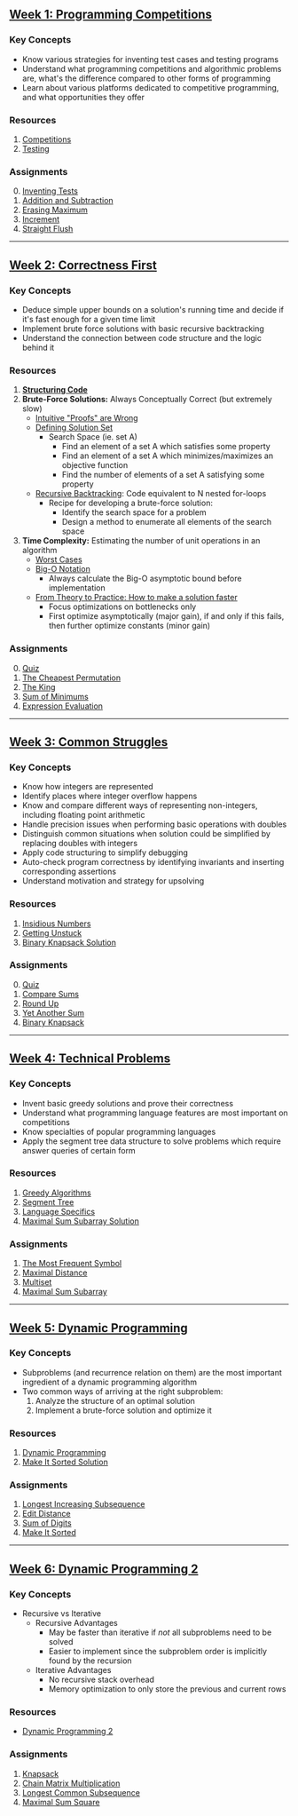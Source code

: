 ## [Week 1: Programming Competitions](1_programming_competitions)
### Key Concepts
* Know various strategies for inventing test cases and testing programs
* Understand what programming competitions and algorithmic problems are, what's the difference compared to other forms of programming
* Learn about various platforms dedicated to competitive programming, and what opportunities they offer

### Resources
1. [Competitions](1_programming_competitions/docs/competitions.pdf)
2. [Testing](1_programming_competitions/docs/testing.pdf)

### Assignments
0. [Inventing Tests](1_programming_competitions/README.md#inventing-tests)
1. [Addition and Subtraction](1_programming_competitions/README.md#addition-and-subtraction)
2. [Erasing Maximum](1_programming_competitions/README.md#erasing-maximum)
3. [Increment](1_programming_competitions/README.md#increment)
4. [Straight Flush](1_programming_competitions/README.md#straight-flush)

---

## [Week 2: Correctness First](2_correctness_first)
### Key Concepts
* Deduce simple upper bounds on a solution's running time and decide if it's fast enough for a given time limit
* Implement brute force solutions with basic recursive backtracking
* Understand the connection between code structure and the logic behind it

### Resources
1. **[Structuring Code](2_correctness_first/docs/1_structuring_code/structuring_code.pdf)**
2. **Brute-Force Solutions:** Always Conceptually Correct (but extremely slow)
	* [Intuitive "Proofs" are Wrong](2_correctness_first/docs/2_brute_force_solutions/proofs.pdf)
	* [Defining Solution Set](2_correctness_first/docs/2_brute_force_solutions/solutionset.pdf)
		* Search Space (ie. set A)
			* Find an element of a set A which satisfies some property
			* Find an element of a set A which minimizes/maximizes an objective function
			* Find the number of elements of a set A satisfying some property
	* [Recursive Backtracking](2_correctness_first/docs/2_brute_force_solutions/backtracking.pdf): Code equivalent to N nested for-loops
		* Recipe for developing a brute-force solution:
			* Identify the search space for a problem
			* Design a method to enumerate all elements of the search space
3. **Time Complexity:** Estimating the number of unit operations in an algorithm
	* [Worst Cases](2_correctness_first/docs/3_time_complexity/worst_average.pdf)
	* [Big-O Notation](2_correctness_first/docs/3_time_complexity/bigO.pdf)
		* Always calculate the Big-O asymptotic bound before implementation
	* [From Theory to Practice: How to make a solution faster](2_correctness_first/docs/3_time_complexity/time_final.pdf)
		* Focus optimizations on bottlenecks only
		* First optimize asymptotically (major gain), if and only if this fails, then further optimize constants (minor gain)

### Assignments
0. [Quiz](2_correctness_first/README.md#quiz)
1. [The Cheapest Permutation](2_correctness_first/README.md#the-cheapest-permutation)
2. [The King](2_correctness_first/README.md#the-king)
3. [Sum of Minimums](2_correctness_first/README.md#sum-of-minimums)
4. [Expression Evaluation](2_correctness_first/README.md#expression-evaluation)

---

## [Week 3: Common Struggles](3_common_struggles)
### Key Concepts
* Know how integers are represented
* Identify places where integer overflow happens
* Know and compare different ways of representing non-integers, including floating point arithmetic
* Handle precision issues when performing basic operations with doubles
* Distinguish common situations when solution could be simplified by replacing doubles with integers
* Apply code structuring to simplify debugging
* Auto-check program correctness by identifying invariants and inserting corresponding assertions
* Understand motivation and strategy for upsolving

### Resources
1. [Insidious Numbers](3_common_struggles/docs/1_insidious_numbers/numbers.pdf)
2. [Getting Unstuck](3_common_struggles/docs/4_getting_unstuck/Getting_Unstuck.pptx)
3. [Binary Knapsack Solution](3_common_struggles/4_binary_knapsack/4_binary_knapsack.pdf)

### Assignments

0. [Quiz](3_common_struggles/docs/quiz.pdf)
1. [Compare Sums](3_common_struggles/README.md#compare-sums)
2. [Round Up](3_common_struggles/README.md#round-up)
3. [Yet Another Sum](3_common_struggles/README.md#yet-another-sum)
4. [Binary Knapsack](3_common_struggles/README.md#binary-knapsack)

---

## [Week 4: Technical Problems](4_technical_problems)
### Key Concepts
* Invent basic greedy solutions and prove their correctness
* Understand what programming language features are most important on competitions
* Know specialties of popular programming languages
* Apply the segment tree data structure to solve problems which require answer queries of certain form

### Resources
1. [Greedy Algorithms](4_technical_problems/docs/1_greedy_algorithms/greedy.pdf)
2. [Segment Tree](4_technical_problems/docs/2_segment_tree/segment_final.pdf)
3. [Language Specifics](4_technical_problems/docs/3_language_specifics/language.pdf)
4. [Maximal Sum Subarray Solution](4_technical_problems/4_maximal_sum_subarray/4_maximal_sum_subarray.pdf)

### Assignments
1. [The Most Frequent Symbol](4_technical_problems/README.md#the-most-frequent-symbol)
2. [Maximal Distance](4_technical_problems/README.md#maximal-distance)
3. [Multiset](4_technical_problems/README.md#multiset)
4. [Maximal Sum Subarray](4_technical_problems/README.md#maximal-sum-subarray)

---

## [Week 5: Dynamic Programming](5_dynamic_programming)
### Key Concepts
* Subproblems (and recurrence relation on them) are the most important ingredient of a dynamic programming algorithm
* Two common ways of arriving at the right subproblem:
	1. Analyze the structure of an optimal solution
	2. Implement a brute-force solution and optimize it

### Resources
1. [Dynamic Programming](5_dynamic_programming/docs/dynprog.pdf)
2. [Make It Sorted Solution](5_dynamic_programming/4_make_it_sorted/4_make_it_sorted.pdf)

### Assignments
1. [Longest Increasing Subsequence](5_dynamic_programming/README.md#longest-increasing-subsequence)
2. [Edit Distance](5_dynamic_programming/README.md#edit-distance)
3. [Sum of Digits](5_dynamic_programming/README.md#sum-of-digits)
4. [Make It Sorted](5_dynamic_programming/README.md#make-it-sorted)

---

## [Week 6: Dynamic Programming 2](6_dynamic_programming2)
### Key Concepts
* Recursive vs Iterative
	* Recursive Advantages
		* May be faster than iterative if *not* all subproblems need to be solved
		* Easier to implement since the subproblem order is implicitly found by the recursion
	* Iterative Advantages
		* No recursive stack overhead
		* Memory optimization to only store the previous and current rows

### Resources
* [Dynamic Programming 2](6_dynamic_programming2/docs/dynprog2.pdf)

### Assignments
1. [Knapsack](6_dynamic_programming2/README.md#knapsack)
2. [Chain Matrix Multiplication](6_dynamic_programming2/README.md#chain-matrix-multiplication)
3. [Longest Common Subsequence](6_dynamic_programming2/README.md#longest-common-subsequence)
4. [Maximal Sum Square](6_dynamic_programming2/README.md#maximal-sum-square)
